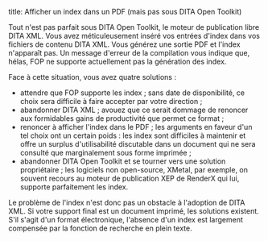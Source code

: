 title: Afficher un index dans un PDF (mais pas sous DITA Open Toolkit)

Tout n\'est pas parfait sous DITA Open Toolkit, le moteur de publication
libre DITA XML. Vous avez méticuleusement inséré vos entrées d\'index
dans vos fichiers de contenu DITA XML. Vous générez une sortie PDF et
l\'index n\'apparaît pas. Un message d\'erreur de la compilation vous
indique que, hélas, FOP ne supporte actuellement pas la génération des
index.

Face à cette situation, vous avez quatre solutions :

-   attendre que FOP supporte les index ; sans date de disponibilité, ce
    choix sera difficile à faire accepter par votre direction ;
-   abandonner DITA XML ; avouez que ce serait dommage de renoncer aux
    formidables gains de productivité que permet ce format ;
-   renoncer à afficher l\'index dans le PDF ; les arguments en faveur
    d\'un tel choix ont un certain poids : les index sont difficiles à
    maintenir et offre un surplus d\'utilisabilité discutable dans un
    document qui ne sera consulté que marginalement sous forme
    imprimée ;
-   abandonner DITA Open Toolkit et se tourner vers une solution
    propriétaire ; les logiciels non open-source, XMetal, par exemple,
    on souvent recours au moteur de publication XEP de RenderX qui lui,
    supporte parfaitement les index.

Le problème de l\'index n\'est donc pas un obstacle à l\'adoption de
DITA XML. Si votre support final est un document imprimé, les solutions
existent. S\'il s\'agit d\'un format électronique, l\'absence d\'un
index est largement compensée par la fonction de recherche en plein
texte.
